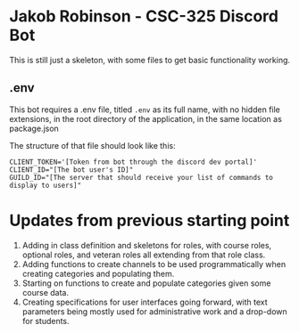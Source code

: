 # Jakob Robinson - CSC-325 Discord Bot
This is still just a skeleton, with some files to get basic functionality working.

## .env
This bot requires a .env file, titled `.env` as its full name, with no hidden file extensions, in the root directory of the application, in the same location as package.json

The structure of  that file should look like this:
```
CLIENT_TOKEN='[Token from bot through the discord dev portal]'
CLIENT_ID="[The bot user's ID]"
GUILD_ID="[The server that should receive your list of commands to display to users]"
```

# Updates from previous starting point
1. Adding in class definition and skeletons for roles, with course roles, optional roles, and veteran roles all extending from that role class.
2. Adding functions to create channels to be used programmatically when creating categories and populating them.
3. Starting on functions to create and populate categories given some course data.
4. Creating specifications for user interfaces going forward, with text parameters being mostly used for administrative work and a drop-down for students.